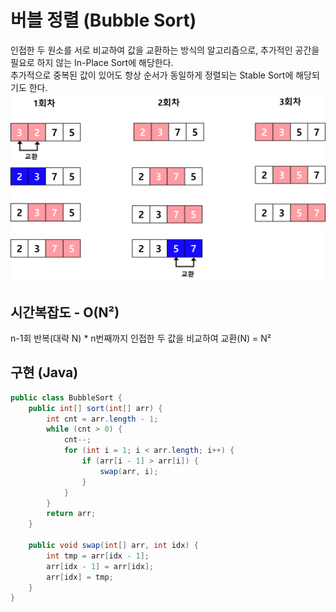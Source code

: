 # 버블 정렬 (Bubble Sort)
인접한 두 원소를 서로 비교하여 값을 교환하는 방식의 알고리즘으로, 추가적인 공간을 필요로 하지 않는 In-Place Sort에 해당한다.<br>
추가적으로 중복된 값이 있어도 항상 순서가 동일하게 정렬되는 Stable Sort에 해당되기도 한다.
<img src="/img/img_1.png">
## 시간복잡도 - O(N²)
n-1회 반복(대략 N) * n번째까지 인접한 두 값을 비교하여 교환(N) = N²
## 구현 (Java)
```java
public class BubbleSort {
    public int[] sort(int[] arr) {
        int cnt = arr.length - 1;
        while (cnt > 0) {
            cnt--;
            for (int i = 1; i < arr.length; i++) {
                if (arr[i - 1] > arr[i]) {
                    swap(arr, i);
                }
            }
        }
        return arr;
    }
    
    public void swap(int[] arr, int idx) {
        int tmp = arr[idx - 1];
        arr[idx - 1] = arr[idx];
        arr[idx] = tmp;
    }
}

```
